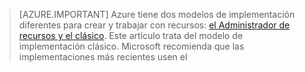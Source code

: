 > [AZURE.IMPORTANT] Azure tiene dos modelos de implementación diferentes para crear y trabajar con recursos: [el Administrador de recursos y el clásico](../articles/resource-manager-deployment-model.md). Este artículo trata del modelo de implementación clásico. Microsoft recomienda que las implementaciones más recientes usen el

<!---HONumber=AcomDC_0218_2016-->